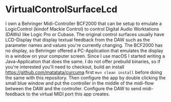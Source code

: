 # VirtualControlSurfaceLcd

I own a Behringer Midi-Controller BCF2000 that can be setup to emulate a LogicControl (kindof Mackie Control) to control Digital Audio Worktations (DAWs) like Logic Pro or Cubase. The original control surfaces usually have LCD-Display that display textual feedback from the DAW such as the parameter names and values you're currently changing. The BCF2000 has no display, so Behringer offered a PC-Application that emulates the display in a window on your computer screen. Since I use macOS I started writing a Java-Application that does the same. I do not offer prebuild binaries, so if you're interested you'll need to checkout, build an install https://github.com/matatata/curcuma first `mvn clean install` before doing the same with this repository. Then configure the app by double clicking the small blue window and put the controller in the middle of the midi-flow between the DAW and the controller. Configure the DAW to send midi-feedback to the virtual MIDI port this app creates.
